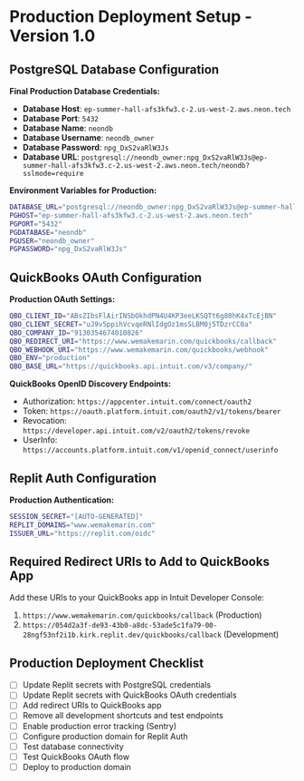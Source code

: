 # Production Deployment Setup - Version 1.0

## PostgreSQL Database Configuration

**Final Production Database Credentials:**
- **Database Host**: `ep-summer-hall-afs3kfw3.c-2.us-west-2.aws.neon.tech`
- **Database Port**: `5432`
- **Database Name**: `neondb`
- **Database Username**: `neondb_owner`
- **Database Password**: `npg_DxS2vaRlW3Js`
- **Database URL**: `postgresql://neondb_owner:npg_DxS2vaRlW3Js@ep-summer-hall-afs3kfw3.c-2.us-west-2.aws.neon.tech/neondb?sslmode=require`

**Environment Variables for Production:**
```bash
DATABASE_URL="postgresql://neondb_owner:npg_DxS2vaRlW3Js@ep-summer-hall-afs3kfw3.c-2.us-west-2.aws.neon.tech/neondb?sslmode=require"
PGHOST="ep-summer-hall-afs3kfw3.c-2.us-west-2.aws.neon.tech"
PGPORT="5432"
PGDATABASE="neondb"
PGUSER="neondb_owner"
PGPASSWORD="npg_DxS2vaRlW3Js"
```

## QuickBooks OAuth Configuration

**Production OAuth Settings:**
```bash
QBO_CLIENT_ID="ABsZIbsFlAirINSbOkhdPN4U4KP3eeLKSQTt6g80hK4xTcEjBN"
QBO_CLIENT_SECRET="uJ9v5ppihVcvqeRNlIdgOz1msSLBM0j5TDzrCC0a"
QBO_COMPANY_ID="9130354674010826"
QBO_REDIRECT_URI="https://www.wemakemarin.com/quickbooks/callback"
QBO_WEBHOOK_URI="https://www.wemakemarin.com/quickbooks/webhook"
QBO_ENV="production"
QBO_BASE_URL="https://quickbooks.api.intuit.com/v3/company/"
```

**QuickBooks OpenID Discovery Endpoints:**
- Authorization: `https://appcenter.intuit.com/connect/oauth2`
- Token: `https://oauth.platform.intuit.com/oauth2/v1/tokens/bearer`
- Revocation: `https://developer.api.intuit.com/v2/oauth2/tokens/revoke`
- UserInfo: `https://accounts.platform.intuit.com/v1/openid_connect/userinfo`

## Replit Auth Configuration

**Production Authentication:**
```bash
SESSION_SECRET="[AUTO-GENERATED]"
REPLIT_DOMAINS="www.wemakemarin.com"
ISSUER_URL="https://replit.com/oidc"
```

## Required Redirect URIs to Add to QuickBooks App

Add these URIs to your QuickBooks app in Intuit Developer Console:
1. `https://www.wemakemarin.com/quickbooks/callback` (Production)
2. `https://054d2a3f-de93-43b0-a8dc-53ade5c1fa79-00-28ngf53nf2i1b.kirk.replit.dev/quickbooks/callback` (Development)

## Production Deployment Checklist

- [ ] Update Replit secrets with PostgreSQL credentials
- [ ] Update Replit secrets with QuickBooks OAuth credentials  
- [ ] Add redirect URIs to QuickBooks app
- [ ] Remove all development shortcuts and test endpoints
- [ ] Enable production error tracking (Sentry)
- [ ] Configure production domain for Replit Auth
- [ ] Test database connectivity
- [ ] Test QuickBooks OAuth flow
- [ ] Deploy to production domain